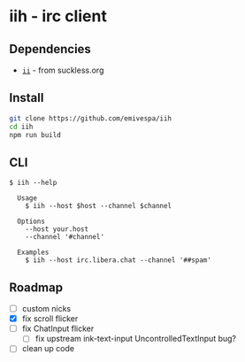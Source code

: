 # iih - irc client

## Dependencies

* [`ii`](https://tools.suckless.org/ii/) - from suckless.org

## Install

```bash
git clone https://github.com/emivespa/iih
cd iih
npm run build
```

## CLI

```
$ iih --help

  Usage
    $ iih --host $host --channel $channel

  Options
    --host your.host
    --channel '#channel'

  Examples
    $ iih --host irc.libera.chat --channel '##spam'
```

## Roadmap

- [ ] custom nicks
- [X] fix scroll flicker
- [ ] fix ChatInput flicker
  - [ ] fix upstream ink-text-input UncontrolledTextInput bug?
- [ ] clean up code
